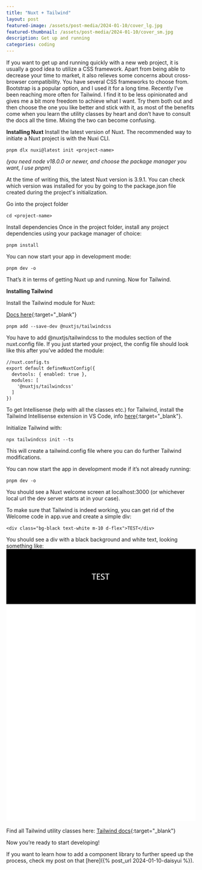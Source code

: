 ```yaml
---
title: "Nuxt + Tailwind"
layout: post
featured-image: /assets/post-media/2024-01-10/cover_lg.jpg
featured-thumbnail: /assets/post-media/2024-01-10/cover_sm.jpg
description: Get up and running
categories: coding
---
```


If you want to get up and running quickly with a new web project, it is usually a good idea to utilize a CSS framework. Apart from being able to decrease your time to market, it also relieves some concerns about cross-browser compatibility. You have several CSS frameworks to choose from. Bootstrap is a popular option, and I used it for a long time. Recently I’ve been reaching more often for Tailwind. I find it to be less opinionated and gives me a bit more freedom to achieve what I want. Try them both out and then choose the one you like better and stick with it, as most of the benefits come when you learn the utility classes by heart and don’t have to consult the docs all the time. Mixing the two can become confusing.

**Installing Nuxt**
Install the latest version of Nuxt. The recommended way to initiate a Nuxt project is with the Nuxi CLI.

```
pnpm dlx nuxi@latest init <project-name>
```

_(you need node v18.0.0 or newer, and choose the package manager you want, I use pnpm)_

At the time of writing this, the latest Nuxt version is 3.9.1. You can check which version was installed for you by going to the package.json file created during the project's initialization.

Go into the project folder

```
cd <project-name>
```

Install dependencies
Once in the project folder, install any project dependencies using your package manager of choice:

```
pnpm install
```

You can now start your app in development mode:

```
pnpm dev -o
```

That’s it in terms of getting Nuxt up and running. Now for Tailwind.

**Installing Tailwind**

Install the Tailwind module for Nuxt:

[Docs here](https://nuxt.com/modules/tailwindcss){:target="\_blank"}

```
pnpm add --save-dev @nuxtjs/tailwindcss
```

You have to add @nuxtjs/tailwindcss to the modules section of the nuxt.config file. If you just started your project, the config file should look like this after you’ve added the module:

```
//nuxt.config.ts
export default defineNuxtConfig({
  devtools: { enabled: true },
  modules: [
    '@nuxtjs/tailwindcss'
  ]
})
```

To get Intellisense (help with all the classes etc.) for Tailwind, install the Tailwind Intellisense extension in VS Code, info [here](https://marketplace.visualstudio.com/items?itemName=bradlc.vscode-tailwindcss){:target="\_blank"}.

Initialize Tailwind with:

```
npx tailwindcss init --ts
```

This will create a tailwind.config file where you can do further Tailwind modifications.

You can now start the app in development mode if it’s not already running:

```
pnpm dev -o
```

You should see a Nuxt welcome screen at localhost:3000 (or whichever local url the dev server starts at in your case).

To make sure that Tailwind is indeed working, you can get rid of the Welcome code in app.vue and create a simple div:

```
<div class="bg-black text-white m-10 d-flex">TEST</div>
```

You should see a div with a black background and white text, looking something like:
<img class="half-image" src="/assets/post-media/2024-01-10/test_tailwind.png"/>

Find all Tailwind utility classes here:
[Tailwind docs](https://tailwindcss.com/docs/preflight){:target="\_blank"}

Now you’re ready to start developing!

If you want to learn how to add a component library to further speed up the process, check my post on that [here]({% post_url 2024-01-10-daisyui %}).
